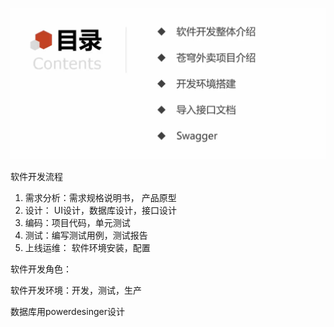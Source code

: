 ![image-20240414204134843](./笔记/image-20240414204134843.png)

软件开发流程

1. 需求分析：需求规格说明书， 产品原型
2. 设计： UI设计，数据库设计，接口设计
3. 编码：项目代码，单元测试
4. 测试：编写测试用例，测试报告
5. 上线运维： 软件环境安装，配置

软件开发角色：

软件开发环境：开发，测试，生产





数据库用powerdesinger设计